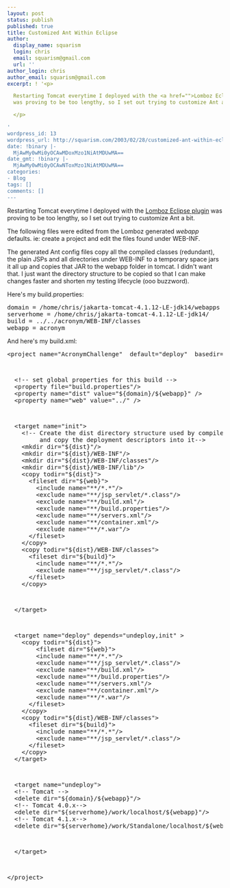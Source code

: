 ```yaml
---
layout: post
status: publish
published: true
title: Customized Ant Within Eclipse
author:
  display_name: squarism
  login: chris
  email: squarism@gmail.com
  url: ''
author_login: chris
author_email: squarism@gmail.com
excerpt: ! '<p>

  Restarting Tomcat everytime I deployed with the <a href="">Lomboz Eclipse plugin</a>
  was proving to be too lengthy, so I set out trying to customize Ant a bit.

  </p>

'
wordpress_id: 13
wordpress_url: http://squarism.com/2003/02/28/customized-ant-within-eclipse/
date: !binary |-
  MjAwMy0wMi0yOCAwMDoxMzo1NiAtMDUwMA==
date_gmt: !binary |-
  MjAwMy0wMi0yOCAwNToxMzo1NiAtMDUwMA==
categories:
- Blog
tags: []
comments: []
---
```

<p>
Restarting Tomcat everytime I deployed with the <a href="">Lomboz Eclipse plugin</a> was proving to be too lengthy, so I set out trying to customize Ant a bit.
</p>
<a id="more"></a><a id="more-13"></a></p>
<p>
The following files were edited from the Lomboz generated <i>webapp</i> defaults.  ie: create a project and edit the files found under WEB-INF.
</p></p>
<p>
The generated Ant config files copy all the compiled classes (redundant), the plain JSPs and all directories under WEB-INF to a temporary space  jars it all up and copies that JAR to the webapp folder in tomcat.  I didn't want that.  I just want the directory structure to be copied so that I can make changes faster and shorten my testing lifecycle (ooo buzzword).
</p></p>
<p>
Here's my build.properties:</p>
<pre>
domain = /home/chris/jakarta-tomcat-4.1.12-LE-jdk14/webapps
serverhome = /home/chris/jakarta-tomcat-4.1.12-LE-jdk14/
build = ../../acronym/WEB-INF/classes
webapp = acronym
</pre>
</p></p>
<p>
And here's my build.xml:</p>
<pre>
&#60;project name="AcronymChallenge"  default="deploy"  basedir="."&#62;</p>
<p>  &#60;!-- set global properties for this build --&#62;
  &#60;property file="build.properties"/&#62;
  &#60;property name="dist" value="${domain}/${webapp}" /&#62;
  &#60;property name="web" value="../" /&#62;</p>
<p>  &#60;target name="init"&#62;
    &#60;!-- Create the dist directory structure used by compile
         and copy the deployment descriptors into it--&#62;
    &#60;mkdir dir="${dist}"/&#62;
    &#60;mkdir dir="${dist}/WEB-INF"/&#62;
    &#60;mkdir dir="${dist}/WEB-INF/classes"/&#62;
    &#60;mkdir dir="${dist}/WEB-INF/lib"/&#62;
    &#60;copy todir="${dist}"&#62;
      &#60;fileset dir="${web}"&#62;
        &#60;include name="**/*.*"/&#62;
        &#60;exclude name="**/jsp_servlet/*.class"/&#62;
        &#60;exclude name="**/build.xml"/&#62;
        &#60;exclude name="**/build.properties"/&#62;
        &#60;exclude name="**/servers.xml"/&#62;
        &#60;exclude name="**/container.xml"/&#62;
        &#60;exclude name="**/*.war"/&#62;
      &#60;/fileset&#62;
    &#60;/copy&#62;
    &#60;copy todir="${dist}/WEB-INF/classes"&#62;
      &#60;fileset dir="${build}"&#62;
        &#60;include name="**/*.*"/&#62;
        &#60;exclude name="**/jsp_servlet/*.class"/&#62;
      &#60;/fileset&#62;
    &#60;/copy&#62;</p>
<p>  &#60;/target&#62;</p>
<p>  &#60;target name="deploy" depends="undeploy,init" &#62;
	&#60;copy todir="${dist}"&#62;
		&#60;fileset dir="${web}"&#62;
        &#60;include name="**/*.*"/&#62;
        &#60;exclude name="**/jsp_servlet/*.class"/&#62;
        &#60;exclude name="**/build.xml"/&#62;
        &#60;exclude name="**/build.properties"/&#62;
        &#60;exclude name="**/servers.xml"/&#62;
        &#60;exclude name="**/container.xml"/&#62;
        &#60;exclude name="**/*.war"/&#62;
      &#60;/fileset&#62;
    &#60;/copy&#62;
    &#60;copy todir="${dist}/WEB-INF/classes"&#62;
      &#60;fileset dir="${build}"&#62;
        &#60;include name="**/*.*"/&#62;
        &#60;exclude name="**/jsp_servlet/*.class"/&#62;
      &#60;/fileset&#62;
    &#60;/copy&#62;
  &#60;/target&#62;</p>
<p>  &#60;target name="undeploy"&#62;
  &#60;!-- Tomcat --&#62;
  &#60;delete dir="${domain}/${webapp}"/&#62;
  &#60;!-- Tomcat 4.0.x--&#62;
  &#60;delete dir="${serverhome}/work/localhost/${webapp}"/&#62;
  &#60;!-- Tomcat 4.1.x--&#62;
  &#60;delete dir="${serverhome}/work/Standalone/localhost/${webapp}"/&#62;</p>
<p>  &#60;/target&#62;</p>
<p>&#60;/project&#62;
</pre></p>
